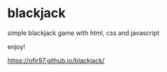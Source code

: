 # blackjack

simple blackjack game with html, css and javascript

enjoy!

https://ofir97.github.io/blackjack/

